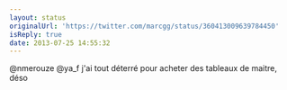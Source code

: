 ```yaml
---
layout: status
originalUrl: 'https://twitter.com/marcgg/status/360413009639784450'
isReply: true
date: 2013-07-25 14:55:32
---
```


@nmerouze @ya_f j'ai tout déterré pour acheter des tableaux de maitre, déso
